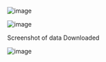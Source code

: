 ![image](https://user-images.githubusercontent.com/36421233/121812698-85f45b80-cc86-11eb-9262-d0ac43e63861.png)

![image](https://user-images.githubusercontent.com/36421233/121812743-b76d2700-cc86-11eb-9882-661043d230d9.png)



Screenshot of data Downloaded

![image](https://user-images.githubusercontent.com/36421233/121812615-15e5d580-cc86-11eb-8651-d33160d978d5.png)
